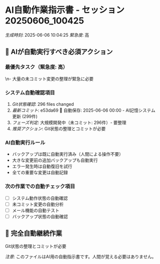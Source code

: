 # AI自動作業指示書 - セッション20250606_100425

*生成時刻*: 2025-06-06 10:04:25
*緊急度*: 高

## 🤖 AIが自動実行すべき必須アクション

### 最優先タスク（緊急度: 高）
\n- 大量の未コミット変更の整理が緊急に必要

### システム自動確認項目
1. *Git状態確認*: 296 files changed
2. *最新コミット*: e53da69 🤖 自動保存: 2025-06-06 00:00 - AI記憶システム更新 (299件)
3. *フェーズ判定*: 大規模開発中（未コミット: 296件）- 要整理
4. *推奨アクション*: Git状態の整理とコミットが必要

### AI自動実行ルール
- バックアップは既に自動実行済み（人間による操作不要）
- 大きな変更前の追加バックアップも自動実行
- エラー発生時は自動復旧を試行
- 全ての重要な変更は自動記録

### 次の作業での自動チェック項目
- [ ] システム動作状態の自動確認
- [ ] 未コミット変更の自動分析
- [ ] メール機能の自動テスト
- [ ] バックアップ状態の自動確認

## 🔄 完全自動継続作業
Git状態の整理とコミットが必要

*注意*: このファイルはAI用の自動指示書です。人間が覚える必要はありません。
